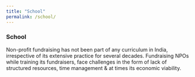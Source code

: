 ```yaml
---
title: "School"
permalink: /school/ 
---
```


<!-- layout: school
author_profile: true -->

### School

Non-profit fundraising has not been part of any curriculum in India, irrespective of its extensive practice for several decades. Fundraising NPOs while training its fundraisers, face challenges in the form of lack of structured resources, time management & at times its economic viability.
